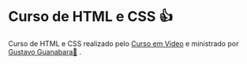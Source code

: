# **Curso de HTML e CSS** 👍
 Curso de HTML e CSS realizado pelo [Curso em Vídeo](https://www.youtube.com/watch?v=Ejkb_YpuHWs&list=PLHz_AreHm4dkZ9-atkcmcBaMZdmLHft8n) e ministrado por [Gustavo Guanabara🖖](https://github.com/gregorimaia)
.
